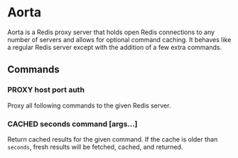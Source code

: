 Aorta
=====

Aorta is a Redis proxy server that holds open Redis connections to any number of
servers and allows for optional command caching. It behaves like a regular Redis
server except with the addition of a few extra commands.

Commands
--------

### PROXY host port auth

Proxy all following commands to the given Redis server.

### CACHED seconds command [args...]

Return cached results for the given command. If the cache is older than
`seconds`, fresh results will be fetched, cached, and returned.

